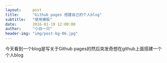 ```yaml
---
layout:     post
title:      "Github pages 搭建自己的个人blog"
subtitle:   "使用模板"
date:       2016-01-19 12:00:00
author:     "小白一只"
header-img: "img/post-bg-06.jpg"
---
```



<p>今天看到一个blog是写关于Github pages的然后突发奇想在github上面搭建一个个人blog</p>